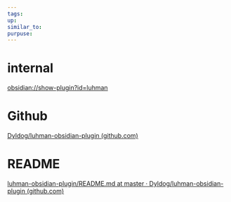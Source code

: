 ```yaml
---
tags: 
up: 
similar_to:
purpuse:
---
```

# internal
[obsidian://show-plugin?id=luhman](obsidian://show-plugin?id=luhman)

# Github
[Dyldog/luhman-obsidian-plugin (github.com)](https://github.com/Dyldog/luhman-obsidian-plugin)

# README
[luhman-obsidian-plugin/README.md at master · Dyldog/luhman-obsidian-plugin (github.com)](https://github.com/Dyldog/luhman-obsidian-plugin/blob/master/README.md)

